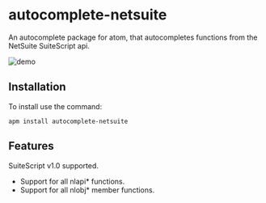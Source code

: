 # autocomplete-netsuite

An autocomplete package for atom, that autocompletes functions from the NetSuite SuiteScript api.

![demo](http://mwil.so/img/functionDemo.gif)

## Installation

To install use the command:

    apm install autocomplete-netsuite

## Features

SuiteScript v1.0 supported.

* Support for all nlapi* functions.
* Support for all nlobj* member functions.
